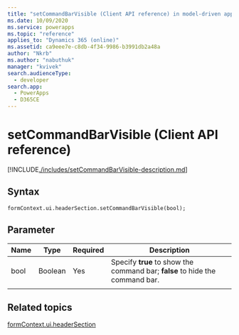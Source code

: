 ```yaml
---
title: "setCommandBarVisible (Client API reference) in model-driven apps| MicrosoftDocs"
ms.date: 10/09/2020
ms.service: powerapps
ms.topic: "reference"
applies_to: "Dynamics 365 (online)"
ms.assetid: ca9eee7e-c8db-4f34-9986-b3991db2a48a
author: "Nkrb"
ms.author: "nabuthuk"
manager: "kvivek"
search.audienceType: 
  - developer
search.app: 
  - PowerApps
  - D365CE
---
```


# setCommandBarVisible (Client API reference)

[!INCLUDE[./includes/setCommandBarVisible-description.md](./includes/setCommandBarVisible-description.md)]

## Syntax

`formContext.ui.headerSection.setCommandBarVisible(bool);`

## Parameter

|Name|Type|Required|Description|
|----|------|-------|----------|
|bool|Boolean|Yes|Specify **true** to show the command bar; **false** to hide the command bar.|
|||||

## Related topics

[formContext.ui.headerSection](../formContext-ui-headerSection.md)